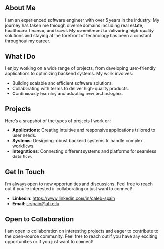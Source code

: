 ## About Me
I am an experienced software engineer with over 5 years in the industry. My journey has taken me through diverse domains including real estate, healthcare, finance, and travel. My commitment to delivering high-quality solutions and staying at the forefront of technology has been a constant throughout my career.

## What I Do
I enjoy working on a wide range of projects, from developing user-friendly applications to optimizing backend systems. My work involves:
- Building scalable and efficient software solutions.
- Collaborating with teams to deliver high-quality products.
- Continuously learning and adopting new technologies.

## Projects
Here’s a snapshot of the types of projects I work on:
- **Applications**: Creating intuitive and responsive applications tailored to user needs.
- **Systems**: Designing robust backend systems to handle complex workflows.
- **Integrations**: Connecting different systems and platforms for seamless data flow.

## Get In Touch
I’m always open to new opportunities and discussions. Feel free to reach out if you’re interested in collaborating or just want to connect!
- **LinkedIn**: https://www.linkedin.com/in/caleb-spain
- **Email**: crspain@uh.edu

## Open to Collaboration
I am open to collaboration on interesting projects and eager to contribute to the open-source community. Feel free to reach out if you have any exciting opportunities or if you just want to connect!
